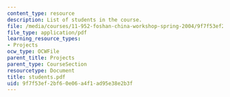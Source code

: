 ```yaml
---
content_type: resource
description: List of students in the course.
file: /media/courses/11-952-foshan-china-workshop-spring-2004/9f7f53ef2bf60e06a4f1ad95e38e2b3f_students.pdf
file_type: application/pdf
learning_resource_types:
- Projects
ocw_type: OCWFile
parent_title: Projects
parent_type: CourseSection
resourcetype: Document
title: students.pdf
uid: 9f7f53ef-2bf6-0e06-a4f1-ad95e38e2b3f
---
```

